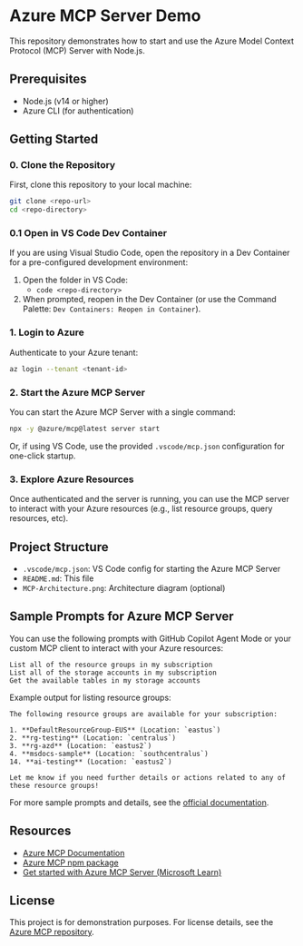 
# Azure MCP Server Demo

This repository demonstrates how to start and use the Azure Model Context Protocol (MCP) Server with Node.js.

## Prerequisites

- Node.js (v14 or higher)
- Azure CLI (for authentication)


## Getting Started


### 0. Clone the Repository

First, clone this repository to your local machine:

```sh
git clone <repo-url>
cd <repo-directory>
```

### 0.1 Open in VS Code Dev Container

If you are using Visual Studio Code, open the repository in a Dev Container for a pre-configured development environment:

1. Open the folder in VS Code:
   - `code <repo-directory>`
2. When prompted, reopen in the Dev Container (or use the Command Palette: `Dev Containers: Reopen in Container`).



### 1. Login to Azure

Authenticate to your Azure tenant:

```sh
az login --tenant <tenant-id>
```


### 2. Start the Azure MCP Server

You can start the Azure MCP Server with a single command:

```sh
npx -y @azure/mcp@latest server start
```

Or, if using VS Code, use the provided `.vscode/mcp.json` configuration for one-click startup.

### 3. Explore Azure Resources

Once authenticated and the server is running, you can use the MCP server to interact with your Azure resources (e.g., list resource groups, query resources, etc).

## Project Structure


- `.vscode/mcp.json`: VS Code config for starting the Azure MCP Server
- `README.md`: This file
- `MCP-Architecture.png`: Architecture diagram (optional)

## Sample Prompts for Azure MCP Server

You can use the following prompts with GitHub Copilot Agent Mode or your custom MCP client to interact with your Azure resources:

```
List all of the resource groups in my subscription
List all of the storage accounts in my subscription
Get the available tables in my storage accounts
```

Example output for listing resource groups:

```
The following resource groups are available for your subscription:

1. **DefaultResourceGroup-EUS** (Location: `eastus`)
2. **rg-testing** (Location: `centralus`)
3. **rg-azd** (Location: `eastus2`)
4. **msdocs-sample** (Location: `southcentralus`)
14. **ai-testing** (Location: `eastus2`)

Let me know if you need further details or actions related to any of these resource groups!
```

For more sample prompts and details, see the [official documentation](https://learn.microsoft.com/en-us/azure/developer/azure-mcp-server/get-started?tabs=one-click%2Cazure-cli&pivots=mcp-github-copilot#use-prompts-to-test-the-azure-mcp-server).


## Resources

- [Azure MCP Documentation](https://github.com/Azure/mcp)
- [Azure MCP npm package](https://www.npmjs.com/package/@azure/mcp)
- [Get started with Azure MCP Server (Microsoft Learn)](https://learn.microsoft.com/en-us/azure/developer/azure-mcp-server/get-started?tabs=one-click%2Cazure-cli&pivots=mcp-github-copilot)

## License

This project is for demonstration purposes. For license details, see the [Azure MCP repository](https://github.com/Azure/mcp).
